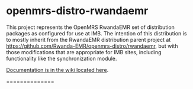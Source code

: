 openmrs-distro-rwandaemr
==========================

This project represents the OpenMRS RwandaEMR set of distribution packages as configured for use at IMB.
The intention of this distribution is to mostly inherit from the RwandaEMR distribution parent project
at https://github.com/Rwanda-EMR/openmrs-distro/rwandaemr, but with those modifications that are appropriate for IMB
sites, including functionality like the synchronization module.

[Documentation is in the wiki located here](https://github.com/PIH/openmrs-distro-rwandaemr-imb/wiki).

==============
